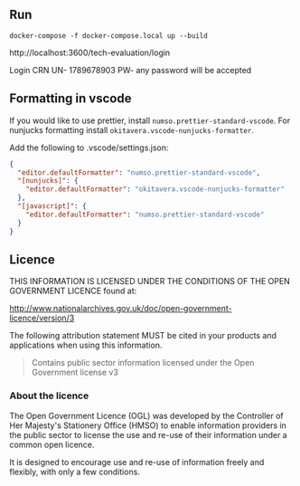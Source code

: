 ## Run

`docker-compose -f docker-compose.local up --build`

http://localhost:3600/tech-evaluation/login

Login CRN
UN- 1789678903
PW- any password will be accepted

## Formatting in vscode

If you would like to use prettier, install `numso.prettier-standard-vscode`. For nunjucks formatting
install `okitavera.vscode-nunjucks-formatter`.

Add the following to .vscode/settings.json:

```json
{
  "editor.defaultFormatter": "numso.prettier-standard-vscode",
  "[nunjucks]": {
    "editor.defaultFormatter": "okitavera.vscode-nunjucks-formatter"
  },
  "[javascript]": {
    "editor.defaultFormatter": "numso.prettier-standard-vscode"
  }
}
```

## Licence

THIS INFORMATION IS LICENSED UNDER THE CONDITIONS OF THE OPEN GOVERNMENT LICENCE found at:

<http://www.nationalarchives.gov.uk/doc/open-government-licence/version/3>

The following attribution statement MUST be cited in your products and applications when using this information.

> Contains public sector information licensed under the Open Government license v3

### About the licence

The Open Government Licence (OGL) was developed by the Controller of Her Majesty's Stationery Office (HMSO) to enable information providers in the public sector to license the use and re-use of their information under a common open licence.

It is designed to encourage use and re-use of information freely and flexibly, with only a few conditions.


